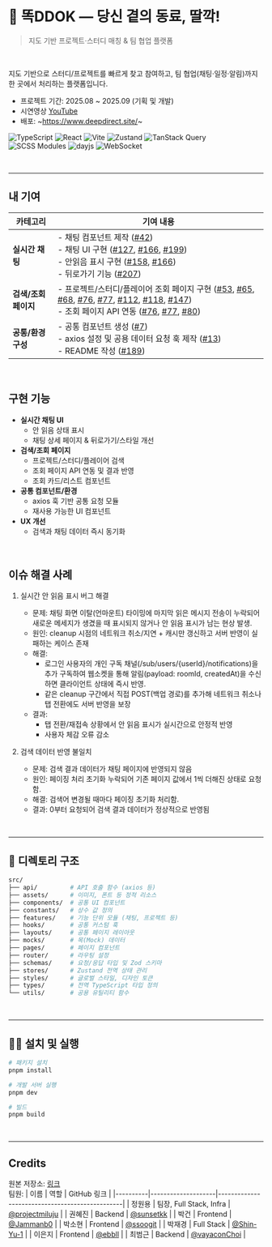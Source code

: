 # 📖 똑DDOK — 당신 곁의 동료, 딸깍!

> 지도 기반 프로젝트·스터디 매칭 & 팀 협업 플랫폼 

<br />

지도 기반으로 스터디/프로젝트를 빠르게 찾고 참여하고, 팀 협업(채팅·일정·알림)까지 한 곳에서 처리하는 플랫폼입니다.   

- 프로젝트 기간: 2025.08 ~ 2025.09 (기획 및 개발)   
- 시연영상 [YouTube](https://youtu.be/tJxeeBno15E?si=37zNZ9FemquKkHhN)   
- 배포: ~https://www.deepdirect.site/~   


![TypeScript](https://img.shields.io/badge/TypeScript-3178C6?logo=typescript&logoColor=white)
![React](https://img.shields.io/badge/React-61DAFB?logo=react&logoColor=black)
![Vite](https://img.shields.io/badge/Vite-646CFF?logo=vite&logoColor=FFD62E)
![Zustand](https://img.shields.io/badge/Zustand-443e38?logo=react&logoColor=white)
![TanStack Query](https://img.shields.io/badge/TanStack_Query-FF4154?logo=react-query&logoColor=white)
![SCSS Modules](https://img.shields.io/badge/SCSS-CC6699?logo=sass&logoColor=white)
![dayjs](https://img.shields.io/badge/day.js-FF5F2E?logo=javascript&logoColor=white)
![WebSocket](https://img.shields.io/badge/WebSocket-010101?logo=socketdotio&logoColor=white)

<br />

---

## 내 기여
| 카테고리 | 기여 내용 |
| --- | --- |
| **실시간 채팅** | - 채팅 컴포넌트 제작 ([#42](https://github.com/DeepDirect/ddok-fe/pull/42))<br>- 채팅 UI 구현 ([#127](https://github.com/DeepDirect/ddok-fe/pull/127), [#166](https://github.com/DeepDirect/ddok-fe/pull/166), [#199](https://github.com/DeepDirect/ddok-fe/pull/199))<br>- 안읽음 표시 구현 ([#158](https://github.com/DeepDirect/ddok-fe/pull/158), [#166](https://github.com/DeepDirect/ddok-fe/pull/166))<br>- 뒤로가기 기능 ([#207](https://github.com/DeepDirect/ddok-fe/pull/207)) |
| **검색/조회 페이지** | - 프로젝트/스터디/플레이어 조회 페이지 구현 ([#53](https://github.com/DeepDirect/ddok-fe/pull/53), [#65](https://github.com/DeepDirect/ddok-fe/pull/65), [#68](https://github.com/DeepDirect/ddok-fe/pull/68), [#76](https://github.com/DeepDirect/ddok-fe/pull/76), [#77](https://github.com/DeepDirect/ddok-fe/pull/77), [#112](https://github.com/DeepDirect/ddok-fe/pull/112), [#118](https://github.com/DeepDirect/ddok-fe/pull/118), [#147](https://github.com/DeepDirect/ddok-fe/pull/147))<br>- 조회 페이지 API 연동 ([#76](https://github.com/DeepDirect/ddok-fe/pull/76), [#77](https://github.com/DeepDirect/ddok-fe/pull/77), [#80](https://github.com/DeepDirect/ddok-fe/pull/80)) |
| **공통/환경 구성** | - 공통 컴포넌트 생성 ([#7](https://github.com/DeepDirect/ddok-fe/pull/7))<br>- axios 설정 및 공용 데이터 요청 훅 제작 ([#13](https://github.com/DeepDirect/ddok-fe/pull/13))<br>- README 작성 ([#189](https://github.com/DeepDirect/ddok-fe/pull/189)) |


<br />

## 구현 기능
- **실시간 채팅 UI**
  - 안 읽음 상태 표시
  - 채팅 상세 페이지 & 뒤로가기/스타일 개선
- **검색/조회 페이지**
  - 프로젝트/스터디/플레이어 검색
  - 조회 페이지 API 연동 및 결과 반영
  - 조회 카드/리스트 컴포넌트
- **공통 컴포넌트/환경**
  - axios 훅 기반 공통 요청 모듈
  - 재사용 가능한 UI 컴포넌트
- **UX 개선**
  - 검색과 채팅 데이터 즉시 동기화

<br />

## 이슈 해결 사례
1) 실시간 안 읽음 표시 버그 해결
   - 문제: 채팅 화면 이탈(언마운트) 타이밍에 마지막 읽은 메시지 전송이 누락되어 새로운 메세지가 생겼을 때 표시되지 않거나 안 읽음 표시가 남는 현상 발생.
   - 원인: cleanup 시점의 네트워크 취소/지연 + 캐시만 갱신하고 서버 반영이 실패하는 케이스 존재
   - 해결:
     - 로그인 사용자의 개인 구독 채널(/sub/users/{userId}/notifications)을 추가 구독하여 웹소켓을 통해 알림(payload: roomId, createdAt)을 수신하면 클라이언트 상태에 즉시 반영.
     - 같은 cleanup 구간에서 직접 POST(백업 경로)를 추가해 네트워크 취소나 탭 전환에도 서버 반영을 보장
   - 결과:
     - 탭 전환/재접속 상황에서 안 읽음 표시가 실시간으로 안정적 반영
     - 사용자 체감 오류 감소

2) 검색 데이터 반영 불일치
   - 문제: 검색 결과 데이터가 채팅 페이지에 반영되지 않음
   - 원인: 페이징 처리 초기화 누락되어 기존 페이지 값에서 1씩 더해진 상태로 요청함.
   - 해결: 검색어 변경될 때마다 페이징 초기화 처리함.
   - 결과: 0부터 요청되어 검색 결과 데이터가 정상적으로 반영됨

<br />

---

## 📁 디렉토리 구조

```bash
src/
├── api/         # API 호출 함수 (axios 등)
├── assets/      # 이미지, 폰트 등 정적 리소스
├── components/  # 공통 UI 컴포넌트
├── constants/   # 상수 값 정의
├── features/    # 기능 단위 모듈 (채팅, 프로젝트 등)
├── hooks/       # 공통 커스텀 훅
├── layouts/     # 공통 페이지 레이아웃
├── mocks/       # 목(Mock) 데이터
├── pages/       # 페이지 컴포넌트
├── router/      # 라우팅 설정
├── schemas/     # 요청/응답 타입 및 Zod 스키마
├── stores/      # Zustand 전역 상태 관리
├── styles/      # 글로벌 스타일, 디자인 토큰
├── types/       # 전역 TypeScript 타입 정의
└── utils/       # 공용 유틸리티 함수
```

<br />

---

## 🏃‍➡️ 설치 및 실행
```bash
# 패키지 설치
pnpm install

# 개발 서버 실행
pnpm dev

# 빌드
pnpm build
```

<br/>

---

## Credits
원본 저장소: [링크](https://github.com/DeepDirect/ddok-fe)   
팀원:
| 이름      | 역할                 | GitHub 링크                                     |
|----------|--------------------|------------------------------------------------|
| 정원용     | 팀장, Full Stack, Infra    | [@projectmiluju](https://github.com/jihun-dev) |
| 권혜진     | Backend            | [@sunsetkk](https://github.com/sunsetkk)       |
| 박건      | Frontend            | [@Jammanb0](https://github.com/Jammanb0)       |
| 박소현     | Frontend           | [@ssoogit](https://github.com/ssoogit)         |
| 박재경     | Full Stack  | [@Shin-Yu-1](https://github.com/Shin-Yu-1) |
| 이은지     | Frontend           | [@ebbll](https://github.com/ebbll)             |
| 최범근     | Backend            | [@vayaconChoi](https://github.com/vayaconChoi) |


